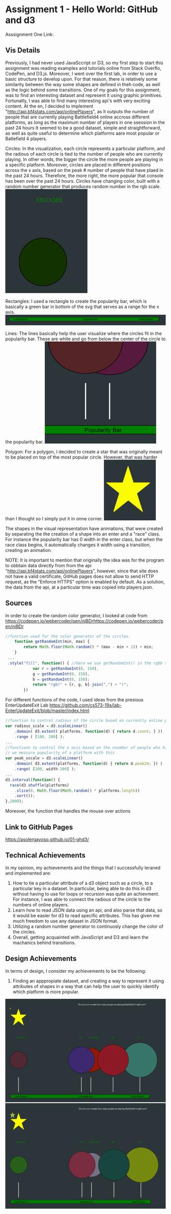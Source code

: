 Assignment 1 - Hello World: GitHub and d3  
===

Asssignment One Link:

Vis Details
---
  
  Previously, I had never used JavaSccript or D3, so my first step to start this assignment was reading examples and tutorials online from Stack Overflo, CodePen, and D3.js. Moreover,  I went over the first lab, in order to use a basic structure to develop upon. For that  reason, there is relatively some  similarity between the way some shapes are  defined in theh code, as well as the logic behind some transitions. 
  One of my  goals for this assignment, was to find an interesting dataset and represent it using graphic primitives. Fortunatly, I was able to find many interesting api's with very exciting content. At the en, I decided to  implement  "http://api.bf4stats.com/api/onlinePlayers", as it outputs the number  of people that are currently playing Battlefield4 online accross different platforms, as long as the maximum  number  of players in one ssession in the past 24 hours It seemed to be  a good dataset, simple and straightforward, as well as quite useful to determine which platforms aare most popular or Batlefield 4 players. 
  
 Circles:  In the visualization, each circle represents a particular platform, and the radious of each circle is tied to the number of people  who are currently  playing. In other words, the bigger the circle the more people are playing in a specific platform. Moreover, circles are placed in different positions across the x axis, based  on the peak  # number of people  that  have  plaed in the past 24 hours. Therefore, the more right, the more popular that console has  been over the past 24 hours. Circles have changing color, built with a random number  generator that produces random number in the rgb scale. 
 <img src="https://github.com/asolergayoso/01-ghd3/blob/master/Capture3.PNG" width="258" height="326">
 
 Rectangles: I used a rectangle to create the popularity bar, which is basically a green bar in bottom of the  svg that serves as a  range  for the x axis.
![alt text](https://github.com/asolergayoso/01-ghd3/blob/master/Capture4.PNG)
 
  Lines: The lines basically help the user visualize where the circles fit in the popularity bar. These are white and  go from below the center of the circle to the popularity bar. 
<img src="https://github.com/asolergayoso/01-ghd3/blob/master/Capture6.PNG" width="350" height="320">
  
  Polygon: For a polygon,  I decided to create a star that was originally meant to be placed on top of the  most popular circle. However,  that was harder  than I thought so I simply put it in onne corner. 
<img src="https://github.com/asolergayoso/01-ghd3/blob/master/Capture5.PNG" width="163" height="190">

The shapes in the visual representation have animations, that were created by separating the the creation of a shape into an enter and a "race" class. For instance the  popularity bar has 0  width in the enter class, but when the race class begins, it automatically changes it width using a transition, creating an animation. 

NOTE: It is important  to mention that originally the idea was for the program to obbtain data directly from from the api "http://api.bf4stats.com/api/onlinePlayers", however, since that site does not have a valid certificate, GitHub pages does not allow to send HTTP request, as the "Enforce HTTPS" option is enabled by default.  As a solution, the data  from the api, at a particular time was copied into players.json.

Sources
---
In order to create the random color generator, I looked at code from https://codepen.io/webercoder/pen/njBDrhttps://codepen.io/webercoder/pen/njBDr

```javascript
//function used for the color generator of the circles. 
	function getRandomInt(min, max) {
		return Math.floor(Math.random() * (max - min + 1)) + min;
	}
 ...
 .style("fill", function() { //here we use getRandomInt() in the rgbb scale
    		var r = getRandomInt(0, 150),
       		g = getRandomInt(0, 150),
        	b = getRandomInt(0, 150);
    		return "rgb(" + [r, g, b].join(",") + ")";
  		})
```

For different functions of the code, I used ideas from the presious EnterUpdateExit Lab
https://github.com/cs573-19s/lab-EnterUpdateExit/blob/master/index.html

```javascript
//function to control radious of the circle based on currently online players.
var radious_scale = d3.scaleLinear()
	.domain( d3.extent( platforms, function(d) { return d.count; } ))
	.range ( [100, 200] );
...
//functionn to control the x axis based on the nnumber of people who have played in 24 hours
// we measure popularity of a platform with this
var peak_xscale = d3.scaleLinear()
    .domain( d3.extent(platforms, function(d) { return d.peak24; }) )
    .range( [100, width-200] );
...
d3.interval(function() {
  race(d3.shuffle(platforms)
    .slice(0, Math.floor(Math.random() * platforms.length))
    .sort());
},2000);
```

Moreover, the function that handles the mouse over actions



Link to GitHub Pages
---
https://asolergayoso.github.io/01-ghd3/


Technical Achievements  
---
In my opinion, my achievements and the things that I successfully leraned and implemented are:

1. How to tie a particular attribute of a d3  object such as a circle, to a  particular key in a dataset. In particular, being able to do this in d3  without having  to use  for loops or recursion was quite an achievment. For instance, I was able to connect  the radious of the circle to the numbers of online players.
2. Learn how to read JSON data  using an api, and also parse that data, so it would be easier for d3 to read specific attributes. This has given me much freedom to use any dataset in JSON format.
3. Utilizing a random number generator to continuosly change the color of the circles. 
4. Overall, getting acquainted with JavaScript and D3 and learn the machanics behind transitions. 

Design Achievements 
---
In terms of design, I consider my achievements to be the following:

1. Finding an apppropiate dataset, and creating a way to represent it using attributes of shapes  in a  way that can help the user to quickly identify which platform is more popular.


![alt text](https://github.com/asolergayoso/01-ghd3/blob/master/Capture1.PNG)
![alt text](https://github.com/asolergayoso/01-ghd3/blob/master/Capture2.PNG)
